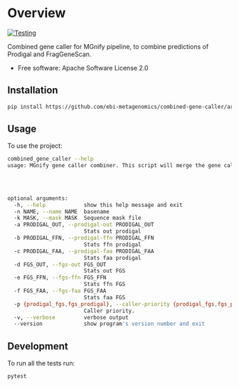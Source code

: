 # Overview

[![Testing](https://github.com/EBI-Metagenomics/combined-gene-caller/actions/workflows/test.yml/badge.svg)](https://github.com/EBI-Metagenomics/combined-gene-caller/actions/workflows/test.yml)

Combined gene caller for MGnify pipeline, to combine predictions of Prodigal and FragGeneScan.

-   Free software: Apache Software License 2.0

## Installation

```bash
pip install https://github.com/ebi-metagenomics/combined-gene-caller/archive/main.zip
```

## Usage

To use the project:

```bash
combined_gene_caller --help
usage: MGnify gene caller combiner. This script will merge the gene called by prodigal and fraggenescan (in any order) [-h] -n NAME [-k MASK] [-a PRODIGAL_OUT]
                                                                                                                       [-b PRODIGAL_FFN] [-c PRODIGAL_FAA] [-d FGS_OUT]
                                                                                                                       [-e FGS_FFN] [-f FGS_FAA]
                                                                                                                       [-p {prodigal_fgs,fgs_prodigal}] [-v] [--version]

optional arguments:
  -h, --help            show this help message and exit
  -n NAME, --name NAME  basename
  -k MASK, --mask MASK  Sequence mask file
  -a PRODIGAL_OUT, --prodigal-out PRODIGAL_OUT
                        Stats out prodigal
  -b PRODIGAL_FFN, --prodigal-ffn PRODIGAL_FFN
                        Stats ffn prodigal
  -c PRODIGAL_FAA, --prodigal-faa PRODIGAL_FAA
                        Stats faa prodigal
  -d FGS_OUT, --fgs-out FGS_OUT
                        Stats out FGS
  -e FGS_FFN, --fgs-ffn FGS_FFN
                        Stats ffn FGS
  -f FGS_FAA, --fgs-faa FGS_FAA
                        Stats faa FGS
  -p {prodigal_fgs,fgs_prodigal}, --caller-priority {prodigal_fgs,fgs_prodigal}
                        Caller priority.
  -v, --verbose         verbose output
  --version             show program's version number and exit
```

## Development

To run all the tests run:

    pytest
